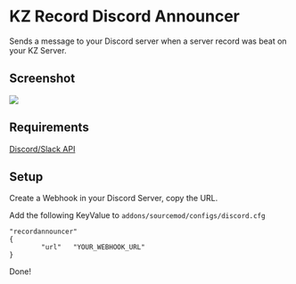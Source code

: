 # KZ Record Discord Announcer

Sends a message to your Discord server when a server record was beat on your KZ Server.

## Screenshot
<img src="https://i.imgur.com/tft1LUQ.png">

## Requirements
[Discord/Slack API](https://forums.alliedmods.net/showthread.php?t=292663)

## Setup

Create a Webhook in your Discord Server, copy the URL.

Add the following KeyValue to `addons/sourcemod/configs/discord.cfg`

```
"recordannouncer"
{
        "url"   "YOUR_WEBHOOK_URL"
}
```

Done!